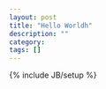 ```yaml
---
layout: post
title: "Hello Worldh"
description: ""
category: 
tags: []
---
```

{% include JB/setup %}
